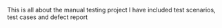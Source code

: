 This is all about the manual testing project
I have included test scenarios, test cases and defect report

